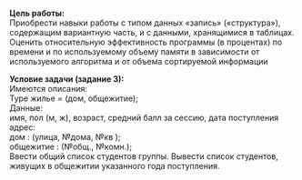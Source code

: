 **Цель работы:**  
Приобрести навыки работы с типом данных «запись» («структура»), содержащим вариантную часть, и с данными, хранящимися в таблицах. Оценить  относительную эффективность программы (в процентах) по времени и по используемому объему памяти в зависимости от используемого алгоритма и от объема сортируемой информации 

**Условие задачи (задание 3):**  
Имеются описания:  
Type   жилье = (дом, общежитие);          
Данные:               
имя, пол (м, ж), возраст, средний балл за сессию, дата поступления              
адрес:                      
дом : (улица, №дома, №кв );        
общежитие : (№общ., №комн.);                
Ввести общий список студентов группы. Вывести список студентов, живущих в общежитии указанного года поступления. 
